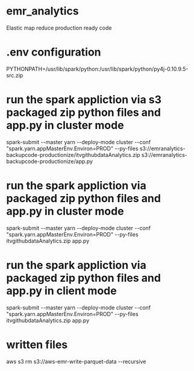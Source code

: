 # emr_analytics
Elastic map reduce production ready code

# .env configuration
PYTHONPATH=/usr/lib/spark/python:/usr/lib/spark/python/py4j-0.10.9.5-src.zip

# run the spark appliction via s3 packaged zip python files and app.py in cluster mode
spark-submit --master yarn --deploy-mode cluster --conf "spark.yarn.appMasterEnv.Environ=PROD" --py-files  s3://emranalytics-backupcode-productionize/itvgithubdataAnalytics.zip s3://emranalytics-backupcode-productionize/app.py



# run the spark appliction via packaged zip python files and app.py in cluster mode
spark-submit --master yarn --deploy-mode cluster --conf "spark.yarn.appMasterEnv.Environ=PROD" --py-files itvgithubdataAnalytics.zip app.py

# run the spark appliction via packaged zip python files and app.py in client mode
spark-submit --master yarn --deploy-mode cluster --conf "spark.yarn.appMasterEnv.Environ=PROD" --py-files itvgithubdataAnalytics.zip app.py


# written files 

aws s3 rm s3://aws-emr-write-parquet-data --recursive